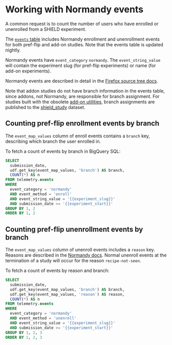 # Working with Normandy events

A common request is to count the number of users who have
enrolled or unenrolled from a SHIELD experiment.

The [`events` table](../datasets/batch_view/events/reference.md)
includes Normandy enrollment and unenrollment events
for both pref-flip and add-on studies.
Note that the events table is updated nightly.

Normandy events have `event_category` `normandy`.
The `event_string_value` will contain the experiment slug (for pref-flip experiments)
or name (for add-on experiments).

Normandy events are described in detail in the
[Firefox source tree docs][normandy-doc].

Note that addon studies do not have branch information in the events table,
since addons, not Normandy, are responsible for branch assignment.
For studies built with the obsolete [add-on utilities][`addon-utils`],
branch assignments are published to the
[shield_study] dataset.

## Counting pref-flip enrollment events by branch

The `event_map_values` column of enroll events contains a `branch` key,
describing which branch the user enrolled in.

To fetch a count of events by branch in BigQuery SQL:

```sql
SELECT
  submission_date,
  udf.get_key(event_map_values, 'branch') AS branch,
  COUNT(*) AS n
FROM telemetry.events
WHERE
  event_category = 'normandy'
  AND event_method = 'enroll'
  AND event_string_value = '{{experiment_slug}}'
  AND submission_date >= '{{experiment_start}}'
GROUP BY 1, 2
ORDER BY 1, 2
```

## Counting pref-flip unenrollment events by branch

The `event_map_values` column of unenroll events includes a `reason` key.
Reasons are described in the [Normandy docs][normandy-doc].
Normal unenroll events at the termination of a study will occur for the reason `recipe-not-seen`.

To fetch a count of events by reason and branch:

```sql
SELECT
  submission_date,
  udf.get_key(event_map_values, 'branch') AS branch,
  udf.get_key(event_map_values, 'reason') AS reason,
  COUNT(*) AS n
FROM telemetry.events
WHERE
  event_category = 'normandy'
  AND event_method = 'unenroll'
  AND event_string_value = '{{experiment_slug}}'
  AND submission_date >= '{{experiment_start}}'
GROUP BY 1, 2, 3
ORDER BY 1, 2, 3
```

[normandy-doc]: https://firefox-source-docs.mozilla.org/toolkit/components/normandy/normandy/data-collection.html#enrollment
[shield_study]: ../datasets/shield.md#telemetryshield_study
[`addon-utils`]: https://github.com/mozilla/shield-studies-addon-utils
